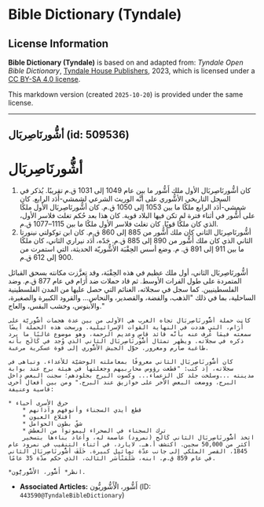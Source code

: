 # Bible Dictionary (Tyndale)

## License Information

**Bible Dictionary (Tyndale)** is based on and adapted from: _Tyndale Open Bible Dictionary_, [Tyndale House Publishers](https://tyndaleopenresources.com/), 2023, which is licensed under a [CC BY-SA 4.0 license](https://creativecommons.org/licenses/by-sa/4.0/legalcode.en).

This markdown version (created `2025-10-20`) is provided under the same license.



--------------------------------

## أشُّورنَاصِربَال (id: 509536)

أشُّورنَاصِربَال
================

1. كان أشُّورنَاصِربَال الأول ملك أَشُّور ما بين عام 1049 إلى 1031 ق.م تقريبًا. يُذكر في السجل التاريخي الأشُّوري على أنَّه الوريث الشرعي لشمشي\-أَدَد الرابع. كان شمشي\-أَدَد الرابع ملكًا ما بين 1053 إلى 1050 ق.م. كان أشُّورنَاصِربَال الأول ملكًا على أَشُّور في أثناء فترة لم تكن فيها البلاد قوية. كان هذا بعد حُكم تغلث فلاسر الأول، الذي كان ملكًا قويًا. كان تغلث فلاسر الأول ملكًا ما بين 1115–1077 ق.م.
2. أشُّورنَاصِربَال الثاني كان ملك أَشُّور من 885 إلى 860 ق.م. كان ابن توكولتي نينورتا الثاني الذي كان ملك أَشُّور من 890 إلى 885 ق.م. جَدّه، أَدَد نيراري الثاني، كان ملكًا ما بين 911 إلى 891 ق. م. وضع أسس الحِقْبَة الأشُّوريّة الحديثة، التي استمرت من 900 إلى 612 ق.م. 
  
أشُّورنَاصِربَال الثاني، أول ملك عظيم في هذه الحِقْبَة، وقد تعزَّزت مكانته بسحق القبائل المتمردة على طول الفرات الأوسط. ثم قاد حملات ضد أَرَام في عام 877 ق.م. وضد الفلسطينيين. كما سجل في سجلاته، الغنائم التي حصل عليها من المدن الفلسطينية الساحلية، بما في ذلك "الذهب، والفضة، والقصدير، والنحاس... والقرود الكبيرة والصغيرة، والأبنوس، وخشب البقس، والعاج."

    كانت حملة أشُّورنَاصِربَال تجاه الغرب هي الأولى من بين عدة هجمات أشُّوريّة على أَرَام، التي هددت في النهاية القوات الإسرائيلية. ورسخت هذه الحملة أيضًا سمعته فيمَا عُرف عنه بأنَّه قائد قاسٍ وعديم الرحمة، وهو موضوع غالبًا ما يرد ذكره في سجلاته. ويظهر تمثال أشُّورنَاصِربَال الثاني الذي وُجد في كَالَح بأنه طاغية صارم ومغرور. حوَّل الجيش الأشُّوري إلى قوة عسكرية مرعبة.

    كان أشُّورنَاصِربَال الثاني معروفًا بمعاملته الوحشيّة للأعداء. وتباهى في سجلاته، إذ كتب: "قطعت رؤوس محاربيهم وجعلتها في هيئة برج عند بوابة مدينته ...وسلخت جلد كل الزعماء... وكسوت البرج بجلودهم؛ سجنت البعض داخل البرج، ووضعت البعض الآخر على خوازيق عند البرج." ومن بين أفعال أخرى قاسية وعنيفة:

    * حرق الأسرى أحياء
        * قطع أيدي السجناء وأنوفهم وآذانهم
        * اقتلاع العيون
        * شقّ بطون الحوامل
        * ترك السجناء في الصحراء ليموتوا من العطش
        اتخذ أشُّورنَاصِربَال الثاني كَالَح (نمرود) عاصمة له، وأعاد بناءها بتسخير أكثر من 50,000 سجين. اكتشف أ.هـ. لايارد، في أثناء التنقيب في نمرود عام 1845، القصر الملكي إلى جانب عدّة تماثيل كبيرة. خَلَفَ أشُّورنَاصِربَال الثاني في عام 859 ق.م. ابنه، شَلْمَنْأَسَر الثالث، الذي حكم مدّة 35 عامًا.

    *انظر* أَشُّور، الأَشُّوريُّون.

* **Associated Articles:** أَشُّور، الْأَشُّوريُّون (ID: `443590@TyndaleBibleDictionary`)

